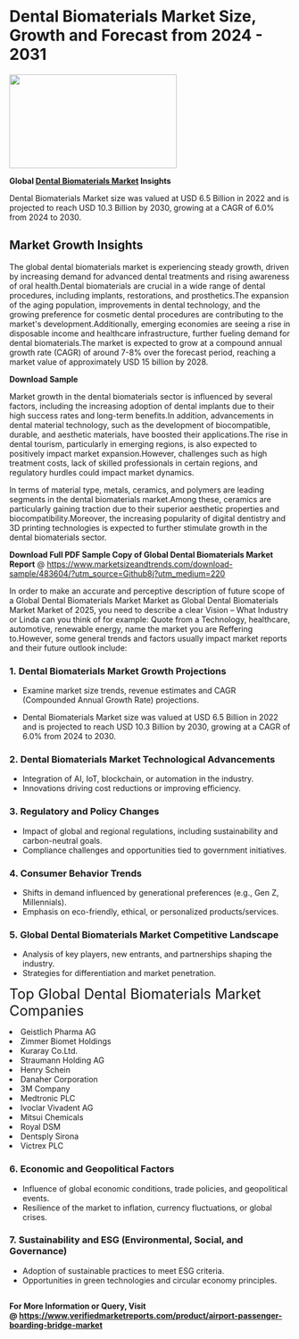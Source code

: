 <H1>Dental Biomaterials Market Size, Growth and Forecast from 2024 - 2031</H1><img class="aligncenter size-medium wp-image-584254" src="https://thirdeyenews.in/wp-content/uploads/2024/09/Global-Market-Research-300x168.jpeg" alt="" width="300" height="168" /><p><strong>Global&nbsp;<a href="https://www.marketsizeandtrends.com/download-sample/483604/?utm_source=Github8j?utm_medium=220">Dental Biomaterials Market</a> Insights</strong></p><p>Dental Biomaterials Market size was valued at USD 6.5 Billion in 2022 and is projected to reach USD 10.3 Billion by 2030, growing at a CAGR of 6.0% from 2024 to 2030.</p><p><h2>Market Growth Insights</h2> <p>The global dental biomaterials market is experiencing steady growth, driven by increasing demand for advanced dental treatments and rising awareness of oral health.Dental biomaterials are crucial in a wide range of dental procedures, including implants, restorations, and prosthetics.The expansion of the aging population, improvements in dental technology, and the growing preference for cosmetic dental procedures are contributing to the market's development.Additionally, emerging economies are seeing a rise in disposable income and healthcare infrastructure, further fueling demand for dental biomaterials.The market is expected to grow at a compound annual growth rate (CAGR) of around 7-8% over the forecast period, reaching a market value of approximately USD 15 billion by 2028.</p> <p><strong>Download Sample</strong></p> <p>Market growth in the dental biomaterials sector is influenced by several factors, including the increasing adoption of dental implants due to their high success rates and long-term benefits.In addition, advancements in dental material technology, such as the development of biocompatible, durable, and aesthetic materials, have boosted their applications.The rise in dental tourism, particularly in emerging regions, is also expected to positively impact market expansion.However, challenges such as high treatment costs, lack of skilled professionals in certain regions, and regulatory hurdles could impact market dynamics.</p> <p>In terms of material type, metals, ceramics, and polymers are leading segments in the dental biomaterials market.Among these, ceramics are particularly gaining traction due to their superior aesthetic properties and biocompatibility.Moreover, the increasing popularity of digital dentistry and 3D printing technologies is expected to further stimulate growth in the dental biomaterials sector.</p> <p><span class=""><strong>Download Full PDF Sample Copy of Global Dental Biomaterials Market Report</strong> @ <a href="https://www.marketsizeandtrends.com/download-sample/483604/?utm_source=Github8j?utm_medium=220" target="_blank">https://www.marketsizeandtrends.com/download-sample/483604/?utm_source=Github8j?utm_medium=220</a></span></p><p>In order to make an accurate and perceptive description of future scope of a Global&nbsp;Dental Biomaterials Market Market as Global&nbsp;Dental Biomaterials Market Market of 2025, you need to describe a clear Vision &ndash; What Industry or Linda can you think of for example: Quote from a Technology, healthcare, automotive, renewable energy, name the market you are Reffering to.However, some general trends and factors usually impact market reports and their future outlook include:</p><h3>1.&nbsp;<strong>Dental Biomaterials Market Growth Projections</strong></h3><ul><li>Examine market size trends, revenue estimates and CAGR (Compounded Annual Growth Rate) projections.</li><li><p>Dental Biomaterials Market size was valued at USD 6.5 Billion in 2022 and is projected to reach USD 10.3 Billion by 2030, growing at a CAGR of 6.0% from 2024 to 2030.</p></li></ul><h3>2.&nbsp;<strong>Dental Biomaterials Market Technological Advancements</strong></h3><ul><li>Integration of AI, IoT, blockchain, or automation in the industry.</li><li>Innovations driving cost reductions or improving efficiency.</li></ul><h3>3.&nbsp;<strong>Regulatory and Policy Changes</strong></h3><ul><li>Impact of global and regional regulations, including sustainability and carbon-neutral goals.</li><li>Compliance challenges and opportunities tied to government initiatives.</li></ul><h3>4.&nbsp;<strong>Consumer Behavior Trends</strong></h3><ul><li>Shifts in demand influenced by generational preferences (e.g., Gen Z, Millennials).</li><li>Emphasis on eco-friendly, ethical, or personalized products/services.</li></ul><h3>5.&nbsp;<strong>Global Dental Biomaterials Market Competitive Landscape</strong></h3><ul><li>Analysis of key players, new entrants, and partnerships shaping the industry.</li><li>Strategies for differentiation and market penetration.</li></ul><p data-pm-slice="1 1 []"><span style="color: inherit; font-family: inherit; font-size: 25px;">Top Global Dental Biomaterials Market Companies</span></p><div class="" data-test-id=""><p><li>Geistlich Pharma AG</li><li> Zimmer Biomet Holdings</li><li> Kuraray Co.Ltd.</li><li> Straumann Holding AG</li><li> Henry Schein</li><li> Danaher Corporation</li><li> 3M Company</li><li> Medtronic PLC</li><li> Ivoclar Vivadent AG</li><li> Mitsui Chemicals</li><li> Royal DSM</li><li> Dentsply Sirona</li><li> Victrex PLC</li></p></div><h3>6.&nbsp;<strong>Economic and Geopolitical Factors</strong></h3><ul><li>Influence of global economic conditions, trade policies, and geopolitical events.</li><li>Resilience of the market to inflation, currency fluctuations, or global crises.</li></ul><h3>7.&nbsp;<strong>Sustainability and ESG (Environmental, Social, and Governance)</strong></h3><ul><li>Adoption of sustainable practices to meet ESG criteria.</li><li>Opportunities in green technologies and circular economy principles.</li></ul><h2><strong style="font-size: 14px;">For More Information or Query, Visit @&nbsp;</strong><a style="background-color: #ffffff; font-size: 14px;" href="https://www.marketsizeandtrends.com/report/dental-biomaterials-market/" target="_blank">https://www.verifiedmarketreports.com/product/airport-passenger-boarding-bridge-market</a></h2>